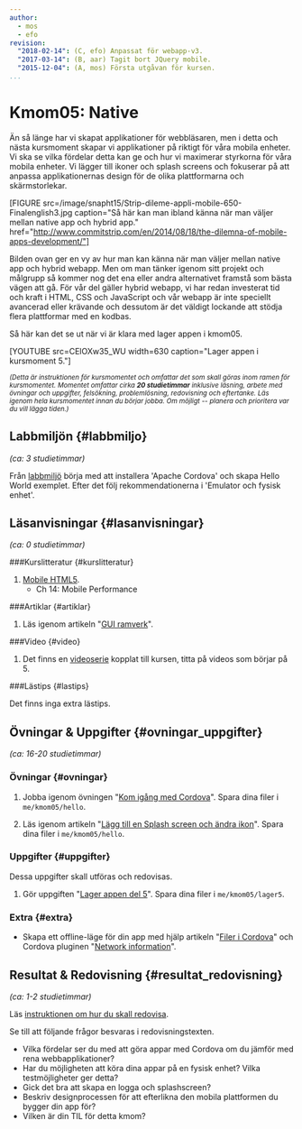 ```yaml
---
author:
  - mos
  - efo
revision:
  "2018-02-14": (C, efo) Anpassat för webapp-v3.
  "2017-03-14": (B, aar) Tagit bort JQuery mobile.
  "2015-12-04": (A, mos) Första utgåvan för kursen.
...
```

Kmom05: Native
==================================
Än så länge har vi skapat applikationer för webbläsaren, men i detta och nästa kursmoment skapar vi applikationer på riktigt för våra mobila enheter. Vi ska se vilka fördelar detta kan ge och hur vi maximerar styrkorna för våra mobila enheter. Vi lägger till ikoner och splash screens och fokuserar på att anpassa applikationernas design för de olika plattformarna och skärmstorlekar.



<!--more-->



[FIGURE src=/image/snapht15/Strip-dileme-appli-mobile-650-Finalenglish3.jpg caption="Så här kan man ibland känna när man väljer mellan native app och hybrid app." href="http://www.commitstrip.com/en/2014/08/18/the-dilemna-of-mobile-apps-development/"]

Bilden ovan ger en vy av hur man kan känna när man väljer mellan native app och hybrid webapp. Men om man tänker igenom sitt projekt och målgrupp så kommer nog det ena eller andra alternativet framstå som bästa vägen att gå. För vår del gäller hybrid webapp, vi har redan investerat tid och kraft i HTML, CSS och JavaScript och vår webapp är inte speciellt avancerad eller krävande och dessutom är det väldigt lockande att stödja flera plattformar med en kodbas.

Så här kan det se ut när vi är klara med lager appen i kmom05.

[YOUTUBE src=CElOXw35_WU width=630 caption="Lager appen i kursmoment 5."]



<small><i>(Detta är instruktionen för kursmomentet och omfattar det som skall göras inom ramen för kursmomentet. Momentet omfattar cirka **20 studietimmar** inklusive läsning, arbete med övningar och uppgifter, felsökning, problemlösning, redovisning och eftertanke. Läs igenom hela kursmomentet innan du börjar jobba. Om möjligt -- planera och prioritera var du vill lägga tiden.)</i></small>



Labbmiljön  {#labbmiljo}
---------------------------------

*(ca: 3 studietimmar)*

Från [labbmiljö](./../labbmiljo) börja med att installera 'Apache Cordova' och skapa Hello World exemplet. Efter det följ rekommendationerna i 'Emulator och fysisk enhet'.



Läsanvisningar  {#lasanvisningar}
---------------------------------

*(ca: 0 studietimmar)*


###Kurslitteratur  {#kurslitteratur}

1. [Mobile HTML5](kunskap/boken-mobile-html5).
    * Ch 14: Mobile Performance



###Artiklar {#artiklar}

1. Läs igenom artikeln "[GUI ramverk](kunskap/gui-ramverk)".



###Video  {#video}

1. Det finns en [videoserie](https://www.youtube.com/playlist?list=PLKtP9l5q3ce-1cVPTFJ_Zw9b7N2Y4_ANI) kopplat till kursen, titta på videos som börjar på 5.



###Lästips {#lastips}

Det finns inga extra lästips.



Övningar & Uppgifter  {#ovningar_uppgifter}
-------------------------------------------

*(ca: 16-20 studietimmar)*



### Övningar {#ovningar}



1. Jobba igenom övningen "[Kom igång med Cordova](kunskap/kom-igang-med-cordova)". Spara dina filer i `me/kmom05/hello`.

1. Läs igenom artikeln "[Lägg till en Splash screen och ändra ikon](kunskap/splash-screen-och-ikon)". Spara dina filer i `me/kmom05/hello`.



### Uppgifter {#uppgifter}

Dessa uppgifter skall utföras och redovisas.



1. Gör uppgiften "[Lager appen del 5](uppgift/lager-appen-del-5)". Spara dina filer i `me/kmom05/lager5`.



### Extra {#extra}

* Skapa ett offline-läge för din app med hjälp artikeln "[Filer i Cordova](kunskap/filer-i-cordova)" och Cordova pluginen "[Network information](https://cordova.apache.org/docs/en/latest/reference/cordova-plugin-network-information/)".



Resultat & Redovisning  {#resultat_redovisning}
-----------------------------------------------

*(ca: 1-2 studietimmar)*

Läs [instruktionen om hur du skall redovisa](./../redovisa).

Se till att följande frågor besvaras i redovisningstexten.

* Vilka fördelar ser du med att göra appar med Cordova om du jämför med rena webbapplikationer?
* Har du möjligheten att köra dina appar på en fysisk enhet? Vilka testmöjligheter ger detta?
* Gick det bra att skapa en logga och splashscreen?
* Beskriv designprocessen för att efterlikna den mobila plattformen du bygger din app för?
* Vilken är din TIL för detta kmom?
